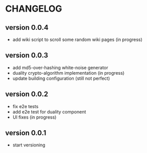 # CHANGELOG
## version 0.0.4
- add wiki script to scroll some random wiki pages (in progress)
## version 0.0.3
- add md5-over-hashing white-noise generator 
- duality crypto-algorithm implementation (in progress) 
- update building configuration (still not perfect)
## version 0.0.2
- fix e2e tests
- add e2e test for duality component
- UI fixes (in progress)
## version 0.0.1
- start versioning
